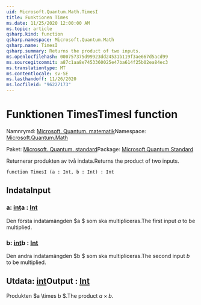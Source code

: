 ```yaml
---
uid: Microsoft.Quantum.Math.TimesI
title: Funktionen Times
ms.date: 11/25/2020 12:00:00 AM
ms.topic: article
qsharp.kind: function
qsharp.namespace: Microsoft.Quantum.Math
qsharp.name: TimesI
qsharp.summary: Returns the product of two inputs.
ms.openlocfilehash: 000757375d99923dd24531b119f3ae667d5acd99
ms.sourcegitcommit: a87c1aa8e7453360025e47ba614f25b02ea84ec3
ms.translationtype: MT
ms.contentlocale: sv-SE
ms.lasthandoff: 11/26/2020
ms.locfileid: "96227173"
---
```

# <a name="timesi-function"></a><span data-ttu-id="b8393-102">Funktionen Times</span><span class="sxs-lookup"><span data-stu-id="b8393-102">TimesI function</span></span>

<span data-ttu-id="b8393-103">Namnrymd: [Microsoft. Quantum. matematik](xref:Microsoft.Quantum.Math)</span><span class="sxs-lookup"><span data-stu-id="b8393-103">Namespace: [Microsoft.Quantum.Math](xref:Microsoft.Quantum.Math)</span></span>

<span data-ttu-id="b8393-104">Paket: [Microsoft. Quantum. standard](https://nuget.org/packages/Microsoft.Quantum.Standard)</span><span class="sxs-lookup"><span data-stu-id="b8393-104">Package: [Microsoft.Quantum.Standard](https://nuget.org/packages/Microsoft.Quantum.Standard)</span></span>


<span data-ttu-id="b8393-105">Returnerar produkten av två indata.</span><span class="sxs-lookup"><span data-stu-id="b8393-105">Returns the product of two inputs.</span></span>

```qsharp
function TimesI (a : Int, b : Int) : Int
```


## <a name="input"></a><span data-ttu-id="b8393-106">Indata</span><span class="sxs-lookup"><span data-stu-id="b8393-106">Input</span></span>

### <a name="a--int"></a><span data-ttu-id="b8393-107">a: [int](xref:microsoft.quantum.lang-ref.int)</span><span class="sxs-lookup"><span data-stu-id="b8393-107">a : [Int](xref:microsoft.quantum.lang-ref.int)</span></span>

<span data-ttu-id="b8393-108">Den första indatamängden $a $ som ska multipliceras.</span><span class="sxs-lookup"><span data-stu-id="b8393-108">The first input $a$ to be multiplied.</span></span>


### <a name="b--int"></a><span data-ttu-id="b8393-109">b: [int](xref:microsoft.quantum.lang-ref.int)</span><span class="sxs-lookup"><span data-stu-id="b8393-109">b : [Int](xref:microsoft.quantum.lang-ref.int)</span></span>

<span data-ttu-id="b8393-110">Den andra indatamängden $b $ som ska multipliceras.</span><span class="sxs-lookup"><span data-stu-id="b8393-110">The second input $b$ to be multiplied.</span></span>



## <a name="output--int"></a><span data-ttu-id="b8393-111">Utdata: [int](xref:microsoft.quantum.lang-ref.int)</span><span class="sxs-lookup"><span data-stu-id="b8393-111">Output : [Int](xref:microsoft.quantum.lang-ref.int)</span></span>

<span data-ttu-id="b8393-112">Produkten $a \times b $.</span><span class="sxs-lookup"><span data-stu-id="b8393-112">The product $a \times b$.</span></span>